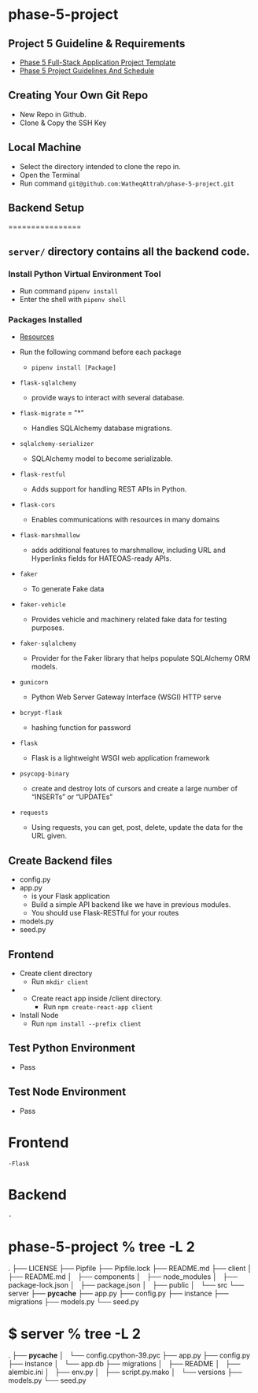 # phase-5-project
## Project 5 Guideline & Requirements
- [Phase 5 Full-Stack Application Project Template](https://my.learn.co/courses/655/pages/phase-5-full-stack-application-project-template?module_item_id=90938)
- [Phase 5 Project Guidelines And Schedule](https://my.learn.co/courses/655/pages/phase-5-project-guidelines-and-schedule?module_item_id=83806)

## Creating Your Own Git Repo
- New Repo in Github.
- Clone & Copy the SSH Key

## Local Machine 
- Select the directory intended to clone the repo in.
- Open the Terminal  
- Run command `git@github.com:WatheqAttrah/phase-5-project.git`

## Backend Setup 
================

## `server/` directory contains all the backend code.
### Install Python Virtual Environment Tool 
- Run command `pipenv install`
- Enter the shell with `pipenv shell`


### Packages Installed 
- [Resources](https://pypi.org/)
- Run the following command before each package 
    - `pipenv install [Package]`

- `flask-sqlalchemy`
    - provide ways to interact with several database.
- `flask-migrate` = "*"
    - Handles SQLAlchemy database migrations.
- `sqlalchemy-serializer`
    - SQLAlchemy model to become serializable.
- `flask-restful`
    - Adds support for handling REST APIs in Python.
- `flask-cors`
    - Enables communications with resources in many domains
- `flask-marshmallow`
    - adds additional features to marshmallow, including URL and Hyperlinks fields for HATEOAS-ready APIs.
- `faker` 
    - To generate Fake data
- `faker-vehicle`
    - Provides vehicle and machinery related fake data for testing purposes.
- `faker-sqlalchemy`
    - Provider for the Faker library that helps populate SQLAlchemy ORM models.
- `gunicorn`
    - Python Web Server Gateway Interface (WSGI) HTTP serve
- `bcrypt-flask`
    - hashing function for password
- `flask`
    - Flask is a lightweight WSGI web application framework
- `psycopg-binary`
    - create and destroy lots of cursors and create a large number of “INSERTs” or “UPDATEs” 
- `requests`
    - Using requests, you can get, post, delete, update the data for the URL given.

## Create Backend files
- config.py
- app.py
    - is your Flask application
    - Build a simple API backend like we have in previous modules.
    - You should use Flask-RESTful for your routes
- models.py
- seed.py

## Frontend 
- Create client directory
    - Run `mkdir client`
- - Create react app inside /client directory.
    - Run `npm create-react-app client`
- Install Node 
    - Run `npm install --prefix client`

## Test Python Environment 
- Pass
## Test Node Environment
- Pass

# Frontend 
    -Flask



# Backend 
    - 


# phase-5-project % tree -L 2
.
├── LICENSE
├── Pipfile
├── Pipfile.lock
├── README.md
├── client
│   ├── README.md
│   ├── components
│   ├── node_modules
│   ├── package-lock.json
│   ├── package.json
│   ├── public
│   └── src
└── server
    ├── __pycache__
    ├── app.py
    ├── config.py
    ├── instance
    ├── migrations
    ├── models.py
    └── seed.py



# $ server % tree -L 2
.
├── __pycache__
│   └── config.cpython-39.pyc
├── app.py
├── config.py
├── instance
│   └── app.db
├── migrations
│   ├── README
│   ├── alembic.ini
│   ├── env.py
│   ├── script.py.mako
│   └── versions
├── models.py
└── seed.py




